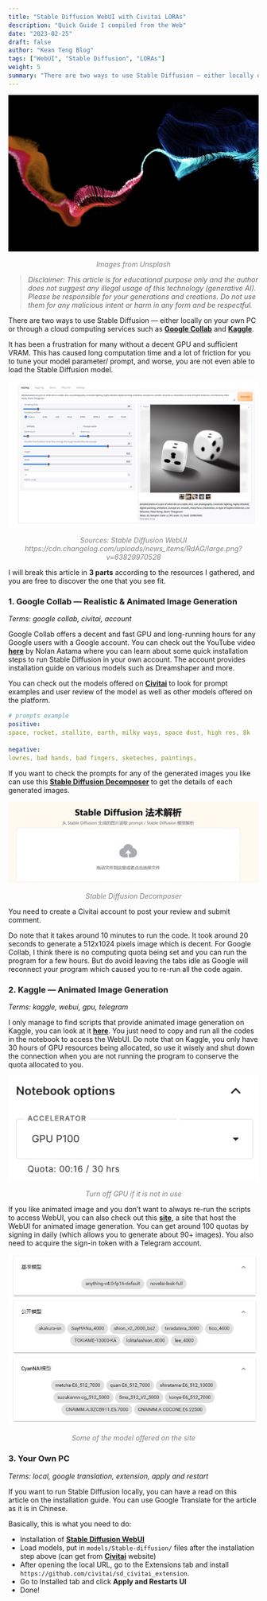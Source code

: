```yaml
---
title: "Stable Diffusion WebUI with Civitai LORAs"
description: "Quick Guide I compiled from the Web"
date: "2023-02-25"
draft: false
author: "Kean Teng Blog"
tags: ["WebUI", "Stable Diffusion", "LORAs"]
weight: 5
summary: "There are two ways to use Stable Diffusion — either locally on your own PC or through a cloud computing services such as Google Collab and Kaggle. It has been a frustration for many without a decent GPU and sufficient VRAM. This"
---
```


<img src="images/img1.jpg"  class = "center"/>
<p style="text-align: center; color:grey;"><i>Images from Unsplash</i></p>

> *Disclaimer: This article is for educational purpose only and the author does not suggest any illegal usage of this technology (generative AI). Please be responsible for your generations and creations. Do not use them for any malicious intent or harm in any form and be respectful.*

There are two ways to use Stable Diffusion — either locally on your own PC or through a cloud computing services such as [**Google Collab**](https://colab.research.google.com/) and [**Kaggle**](https://www.kaggle.com/).

It has been a frustration for many without a decent GPU and sufficient VRAM. This has caused long computation time and a lot of friction for you to tune your model parameter/ prompt, and worse, you are not even able to load the Stable Diffusion model.

<img src="images/img2.png"  class = "center"/>
<p style="text-align: center; color:grey;"><i>Sources: Stable Diffusion WebUI https://cdn.changelog.com/uploads/news_items/RdAG/large.png?v=63829970528</i></p>

I will break this article in **3 parts** according to the resources I gathered, and you are free to discover the one that you see fit.

### 1. Google Collab — Realistic & Animated Image Generation
*Terms: google collab, civitai, account*

Google Collab offers a decent and fast GPU and long-running hours for any Google users with a Google account. You can check out the YouTube video [**here**](https://www.youtube.com/@nolanaatama) by Nolan Aatama where you can learn about some quick installation steps to run Stable Diffusion in your own account. The account provides installation guide on various models such as Dreamshaper and more.

You can check out the models offered on [**Civitai**](https://civitai.com/) to look for prompt examples and user review of the model as well as other models offered on the platform.

```yaml 
# prompts example
positive:
space, rocket, stallite, earth, milky ways, space dust, high res, 8k

negative:
lowres, bad hands, bad fingers, sketeches, paintings,
```

If you want to check the prompts for any of the generated images you like can use this [**Stable Diffusion Decomposer**](https://spell.novelai.dev/) to get the details of each generated images.

<img src="images/img3.png"  class = "center"/>
<p style="text-align: center; color:grey;"><i>Stable Diffusion Decomposer</i></p>

You need to create a Civitai account to post your review and submit comment.

Do note that it takes around 10 minutes to run the code. It took around 20 seconds to generate a 512x1024 pixels image which is decent. For Google Collab, I think there is no computing quota being set and you can run the program for a few hours. But do avoid leaving the tabs idle as Google will reconnect your program which caused you to re-run all the code again.

### 2. Kaggle — Animated Image Generation
*Terms: kaggle, webui, gpu, telegram*

I only manage to find scripts that provide animated image generation on Kaggle, you can look at it [**here**](https://www.kaggle.com/code/camenduru/stable-diffusion-webui-kaggle). You just need to copy and run all the codes in the notebook to access the WebUI. Do note that on Kaggle, you only have 30 hours of GPU resources being allocated, so use it wisely and shut down the connection when you are not running the program to conserve the quota allocated to you.

<center><img src="images/img4.png"  class = "center"/></center>
<p style="text-align: center; color:grey;"><i>Turn off GPU if it is not in use</i></p>

If you like animated image and you don’t want to always re-run the scripts to access WebUI, you can also check out this [**site**](https://www.kamiya.dev/), a site that host the WebUI for animated image generation. You can get around 100 quotas by signing in daily (which allows you to generate about 90+ images). You also need to acquire the sign-in token with a Telegram account.

<img src="images/img5.png"  class = "center"/>
<p style="text-align: center; color:grey;"><i>Some of the model offered on the site</i></p>

### 3. Your Own PC
*Terms: local, google translation, extension, apply and restart*

If you want to run Stable Diffusion locally, you can have a read on this article on the installation guide. You can use Google Translate for the article as it is in Chinese.

Basically, this is what you need to do:

- Installation of [**Stable Diffusion WebUI**](https://github.com/AUTOMATIC1111/stable-diffusion-webui)
- Load models, put in `models/Stable-diffusion/` files after the installation step above (can get from [**Civitai**](https://civitai.com/) website)
- After opening the local URL, go to the Extensions tab and install `https://github.com/civitai/sd_civitai_extension`.
- Go to Installed tab and click **Apply and Restarts UI**
- Done!